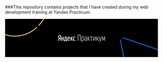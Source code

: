 ###This repository contains projects that I have created during my web development training at Yandex Practicum.

![Yandex Practicum](yandex-practicum.jpg)

